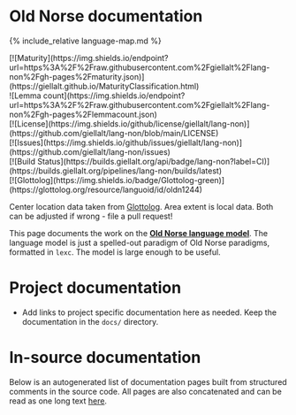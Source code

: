# Old Norse documentation

<div class="twocolumn map" markdown="1">

{% include_relative language-map.md %}

<div class="badges" markdown="1">
[![Maturity](https://img.shields.io/endpoint?url=https%3A%2F%2Fraw.githubusercontent.com%2Fgiellalt%2Flang-non%2Fgh-pages%2Fmaturity.json)](https://giellalt.github.io/MaturityClassification.html) <br/>
![Lemma count](https://img.shields.io/endpoint?url=https%3A%2F%2Fraw.githubusercontent.com%2Fgiellalt%2Flang-non%2Fgh-pages%2Flemmacount.json) <br/>
[![License](https://img.shields.io/github/license/giellalt/lang-non)](https://github.com/giellalt/lang-non/blob/main/LICENSE) <br/>
[![Issues](https://img.shields.io/github/issues/giellalt/lang-non)](https://github.com/giellalt/lang-non/issues) <br/>
[![Build Status](https://builds.giellalt.org/api/badge/lang-non?label=CI)](https://builds.giellalt.org/pipelines/lang-non/builds/latest) <br/>
[![Glottolog](https://img.shields.io/badge/Glottolog-green)](https://glottolog.org/resource/languoid/id/oldn1244)
</div>

Center location data taken from [Glottolog](https://glottolog.org/). Area extent is local data. Both can be adjusted if wrong - file a pull request!

</div>

This page documents the work on the **[Old Norse language model](https://github.com/giellalt/lang-non)**. The language model is just a spelled-out paradigm of Old Norse paradigms, formatted in `lexc`. The model is large enough to be useful.

# Project documentation

* Add links to project specific documentation here as needed. Keep the documentation in the `docs/` directory.

# In-source documentation

Below is an autogenerated list of documentation pages built from structured comments in the source code. All pages are also concatenated and can be read as one long text [here](non.md).
